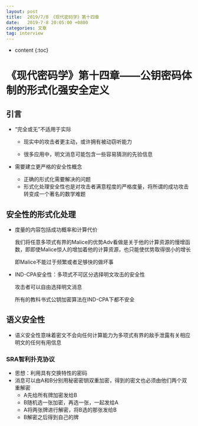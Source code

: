 ```yaml
---
layout: post
title:  2019/7/8 《现代密码学》第十四章
date:   2019-7-8 20:05:00 +0800
categories: 文章
tag: interview
---
```


* content
{:toc}
# 《现代密码学》第十四章——公钥密码体制的形式化强安全定义

## 引言

- “完全或无”不适用于实际

  - 现实中的攻击者更主动，或许拥有被动窃听能力

  - 很多应用中，明文消息可能包含一些容易猜测的先验信息

- 需要建立更严格的安全性概念
  - 正确的形式化需要解决的问题
  - 形式化处理安全性也是对攻击者满意程度的严格度量，将所谓的成功攻击转变成一个著名的数学难题

## 安全性的形式化处理

- 度量的内容包括成功概率和计算代价

  我们将任意多项式有界的Malice的优势Adv看做是关于他的计算资源的慢增函数，即即使Malice惊人的增加着他的计算资源，也只能使优势取得很小的增长

  即Malice不能过于频繁或者足够快的做坏事

- IND-CPA安全性：多项式不可区分选择明文攻击的安全性

  攻击者可以自由选择明文消息

  所有的教科书式公钥加密算法在IND-CPA下都不安全

## 语义安全性

- 语义安全性意味着密文不会向任何计算能力为多项式有界的敌手泄露有关相应明文的任何有用信息

### SRA智利扑克协议

- 思想：利用具有交换特性的密码
- 消息可以由A和B分别用秘密密钥双重加密，得到的密文也必须由他们两个双重解密
  - A先给所有牌加密发给B
  - B随机选一张加密，再选一张，一起发给A
  - A将两张牌进行解密，将B选的那张发给B
  - B解密之后得到自己的牌

### 

